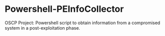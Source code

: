 # Powershell-PEInfoCollector
OSCP Project: Powershell script to obtain information from a compromised system in a post-exploitation phase. 

